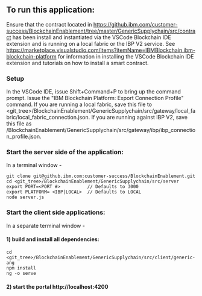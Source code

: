 ## To run this application:

Ensure that the contract located in https://github.ibm.com/customer-success/BlockchainEnablement/tree/master/GenericSupplychain/src/contract has been install and instantiated via the VSCode Blockchain IDE extension and
is running on a local fabric or the IBP V2 service. See https://marketplace.visualstudio.com/items?itemName=IBMBlockchain.ibm-blockchain-platform for information in installing the VSCode Blockchain IDE extension and tutorials on how to install a smart contract.

### Setup

In the VSCode IDE, issue Shift+Command+P to bring up the command prompt.  Issue the "IBM Blockchain Platform: Export Connection Profile" command.  If you are running a local fabric, save this file to <git_tree>/BlockchainEnablement/GenericSupplychain/src/gateway/local_fabric/local_fabric_connection.json. If you are running against IBP V2, save this file as <git tree>/BlockchainEnablement/GenericSupplychain/src/gateway/ibp/ibp_connection_profile.json.

### Start the server side of the application:

In a terminal window -
```
git clone git@github.ibm.com:customer-success/BlockchainEnablement.git
cd <git_tree>/BlockchainEnablement/GenericSupplychain/src/server
export PORT=<PORT #>          // Defaults to 3000
export PLATFORM= <IBP|LOCAL>  // Defaults to LOCAL
node server.js
```

### Start the client side applications:

In a separate terminal window - 

#### 1) build and install all dependencies:
```
cd <git_tree>/BlockchainEnablement/GenericSupplychain/src/client/generic-ang
npm install
ng -o serve
```
#### 2) start the portal http://localhost:4200
